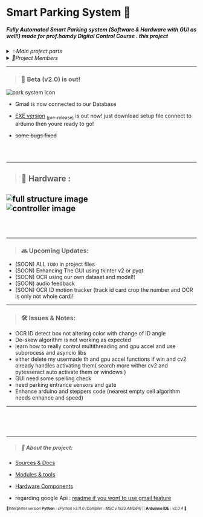 # Smart Parking System 🚗

##### Fully Automated Smart Parking system  (Software & Hardware  with GUI as well!)  made for prof.hamdy Digital Control Course . this project 
<details>
<summary><em>  ✨Main project parts </em> </summary>
	
  1. _Hardware_  <sub> structure , motors , controller , pullies , belt , cables </sub>
  2. _CV_  
  3. _OCR_ 
  4. _Sqlite DB_ 
  5. _Arduino/python code_  
  6. _GUI tkinter code_
  7. _google gmail API_

 </details> 
 
 <details>
<summary><em>  👥Project Members </em> </summary>
	
  * [Omar](https://github.com/orsnaro)  
  * [Gehad](https://github.com/Gehad-AboElmagd)
  * [Asmaa](https://github.com/Asmaaramadan1)
  * [Mahmoud](https://github.com/mahmoudSh58) 
  * [Hager](https://github.com/hagartamer)
  * [Mohamed](https://github.com/MohamedMohamedSaleh)
  * Nour

 </details> 
 
---

> ### 📣 Beta (v2.0) is out!
 ![park system icon](icon_1.ico "icon") 

 * Gmail is now connected to our Database
 * [EXE version](https://github.com/Gehad-AboElmagd/smart_parking_system/releases/tag/%23pre-release) <sub>(pre-release)</sub> is out now! just download setup file connect to arduino then youre ready to go!

 * ~~some bugs fixed~~
 

</br>
</br>


---
> ## 🔩 Hardware :
![full structure image]( docs/full_struct.jpg ) 
<br>
![controller image](docs/controller.jpg) 
---

 <br>
 <br>
 
---

> ###  🔜 Upcoming Updates:
*  (SOON) ALL `TODO` in project files 
*  (SOON) Enhancing The GUI using tkinter v2 or pyqt
*  (SOON) OCR using our own dataset and model!!
*  (SOON) audio feedback 
*  (SOON) OCR ID motion tracker (track id card crop the number and OCR is only not whole card)!


---
> ###  🛠 Issues & Notes:
*  OCR ID detect box not altering color with change of ID angle
*  De-skew algorithm is not working as expected
*  learn how to really control multithreading and gpu accel and use subprocess and asyncio libs
*  either delete my usermade th and gpu accel functions if win and cv2 already handles activating them( search more wither cv2 and pytesseract auto activate them or windows ) 
*  GUI need some spelling check
*  need parking entrance sensors and gate
* Enhance arduino and steppers code (nearest empty cell algorithm needs enhance and speed)

---

</br>
</br>
</br>



---


> ##### 🧾 About the project: 
  
  * [Sources & Docs](docs/sources&links.md)

  * [Modules & tools](docs/imports&tools.md)

  * [Hardware Components](docs/Hardware_components.md) 
  * regarding google Api  : [readme if you wont to use gmail feature](./database_data/readme.md)


<sub><sub>📍Interpreter version **Python** : _cPython  v3.11.0 [Compiler : MSC v.1933 AMD64]_  || **Arduinno IDE** : _v2.0.4_ 📍
